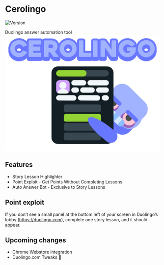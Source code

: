 # Cerolingo

![Version](https://img.shields.io/badge/Version-v2.0-6877ff?labelColor=e7ecff&style=flat)

Duolingo answer automation tool  
![Banner](src/img/github-banner.png)

## Features

- Story Lesson Highlighter
- Point Exploit - Get Points Without Completing Lessons
- Auto Answer Bot - Exclusive to Story Lessons

## Point exploit

If you don’t see a small panel at the bottom left of your screen in Duolingo’s lobby (https://duolingo.com), complete one story lesson, and it should appear.

## Upcoming changes

- Chrome Webstore integration
- Duolingo.com Tweaks 🤫
